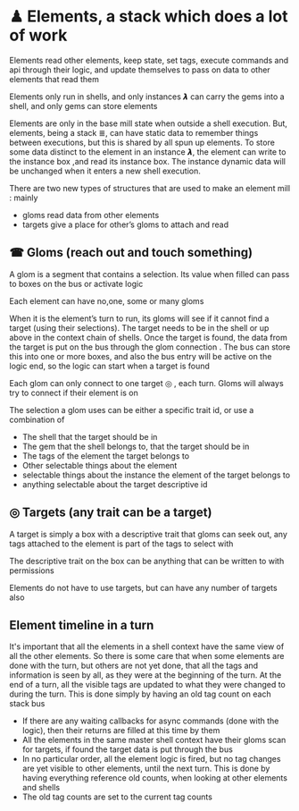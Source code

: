 # ♟ Elements, a stack which does a lot of work

Elements read other elements, keep state, set tags, execute commands and api through their logic, and update themselves to pass on data to other elements that read them

Elements only run in shells, and only instances 𝞴 can carry the gems into a shell, and only gems can store elements

Elements are only in the base mill state when outside a shell execution. But, elements, being a stack ≣, can have static data to remember things between executions, but this is shared by all spun up elements. To store some data distinct to the element in an instance 𝞴, the element can write to the instance box ,and read its instance box. The instance dynamic data will be unchanged when it enters a new shell execution.



There are two new types of structures that are used to make an element mill : mainly



*   gloms read data from other elements
*   targets give a place for other’s gloms to attach and read


## ☎ Gloms (reach out and touch something)

A glom is a segment that contains a selection. Its value when filled can pass to boxes on the bus or activate logic

Each element can have no,one, some or many gloms

When it is the element’s turn to run, its gloms will see if it cannot find a target (using their selections). The target needs to be in the shell or up above in the context chain of shells. Once the target is found, the data from the target is put on the bus through the glom connection . The bus can store this into one or more boxes, and also the bus entry will be active on the logic end, so the logic can start when a target is found

Each glom can only connect to  one target ◎ , each turn. Gloms will always try to connect if their element is on

The selection a glom uses can be either a specific trait id, or use a combination of



*   The shell that the target should be in
*   The gem that the shell belongs to, that the target should be in
*   The tags of the element the target belongs to
*   Other selectable things about the element
*   selectable things about the instance the element of the target belongs to
*   anything selectable about the target descriptive id


## ◎ Targets (any trait can be a target)

A target is simply a box with a descriptive trait that gloms can seek out, any tags attached to the element is part of the tags to select with

The descriptive trait on the box can be anything that can be written to with permissions

Elements do not have to use targets, but can have any number of targets also


## Element timeline in a turn

It's important that all the elements in a shell context have the same view of all the other elements. So there is some care that when some elements are done with the turn, but others are not yet done, that all the tags and information is seen by all, as they were at the beginning of the turn. At the end of a turn, all the visible tags are updated to what they were changed to during the turn. This is done simply by having an old tag count on each stack bus



*   If there are any waiting callbacks for async commands (done with the logic), then their returns are filled at this time by them
*   All the elements in the same master shell context have their gloms scan for targets, if found the target data is put through the bus
*   In no particular order, all the element logic is fired, but no tag changes are yet visible to other elements, until the next turn. This is done by having everything reference old counts, when looking at other elements and shells
*   The old tag counts are set to the current tag counts